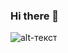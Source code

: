 ### Hi there 👋

![alt-текст]([https://www.codewars.com/users/birbwatcher/badges/large](https://www.codewars.com/users/birbwatcher/badges/large) "")


<!--

**birbwatcher/birbwatcher** is a ✨ _special_ ✨ repository because its `README.md` (this file) appears on your GitHub profile.

Here are some ideas to get you started:

- 🔭 I’m currently working on ...
- 🌱 I’m currently learning ...
- 👯 I’m looking to collaborate on ...
- 🤔 I’m looking for help with ...
- 💬 Ask me about ...
- 📫 How to reach me: ...
- 😄 Pronouns: ...
- ⚡ Fun fact: ...
-->
